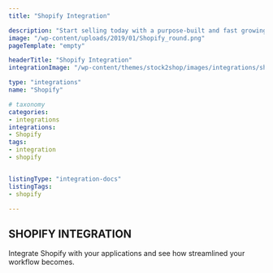 ```yaml
---
title: "Shopify Integration"

description: "Start selling today with a purpose-built and fast growing e-commerce platform that’s quick to launch and easy to use."
image: "/wp-content/uploads/2019/01/Shopify_round.png"
pageTemplate: "empty"

headerTitle: "Shopify Integration"
integrationImage: "/wp-content/themes/stock2shop/images/integrations/shopify-100.png"

type: "integrations"
name: "Shopify"

# taxonomy
categories:
- integrations
integrations:
- Shopify
tags:
- integration
- shopify


listingType: "integration-docs"
listingTags:
- shopify

---
```

## SHOPIFY INTEGRATION

Integrate Shopify with your applications and see how streamlined your workflow becomes.

